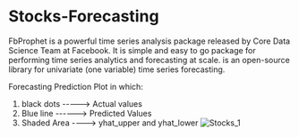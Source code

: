# Stocks-Forecasting

FbProphet is a powerful time series analysis package released by Core Data Science Team at Facebook. It is simple and easy to go package for performing time series analytics and forecasting at scale. is an open-source library for univariate (one variable) time series forecasting.

Forecasting Prediction Plot in which:
1. black dots -----> Actual values
2. Blue line ------> Predicted Values
3. Shaded Area ----> yhat_upper and yhat_lower
![Stocks_1](https://user-images.githubusercontent.com/99349304/153293173-0d3d6271-7a5f-4c3a-af8d-0ba6c38b96be.png)
